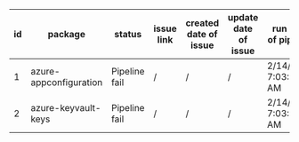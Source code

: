 
| id | package | status | issue link | created date of issue | update date of issue | run date of pipeline |
|----|---------|--------|------------|-----------------------|----------------------| ---------------------|
| 1 | azure-appconfiguration | Pipeline fail | / | / | / | 2/14/2025 7:03:30 AM |
| 2 | azure-keyvault-keys | Pipeline fail | / | / | / | 2/14/2025 7:03:30 AM |